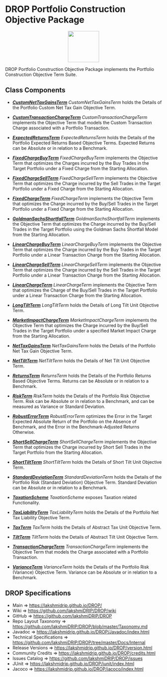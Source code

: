 # DROP Portfolio Construction Objective Package

<p align="center"><img src="https://github.com/lakshmiDRIP/DROP/blob/master/DRIP_Logo.gif?raw=true" width="100"></p>

DROP Portfolio Construction Objective Package implements the Portfolio Construction Objective Term Suite.


## Class Components

 * [***CustomNetTaxGainsTerm***](https://github.com/lakshmiDRIP/DROP/tree/master/src/main/java/org/drip/portfolioconstruction/objective/CustomNetTaxGainsTerm.java)
 <i>CustomNetTaxGainsTerm</i> holds the Details of the Portfolio Custom Net Tax Gain Objective Term.

 * [***CustomTransactionChargeTerm***](https://github.com/lakshmiDRIP/DROP/tree/master/src/main/java/org/drip/portfolioconstruction/objective/CustomTransactionChargeTerm.java)
 <i>CustomTransactionChargeTerm</i> implements the Objective Term that models the Custom Transaction Charge
 associated with a Portfolio Transaction.

 * [***ExpectedReturnsTerm***](https://github.com/lakshmiDRIP/DROP/tree/master/src/main/java/org/drip/portfolioconstruction/objective/ExpectedReturnsTerm.java)
 <i>ExpectedReturnsTerm</i> holds the Details of the Portfolio Expected Returns Based Objective Terms.
 Expected Returns can be Absolute or in relation to a Benchmark.

 * [***FixedChargeBuyTerm***](https://github.com/lakshmiDRIP/DROP/tree/master/src/main/java/org/drip/portfolioconstruction/objective/FixedChargeBuyTerm.java)
 <i>FixedChargeBuyTerm</i> implements the Objective Term that optimizes the Charges incurred by the Buy
 Trades in the Target Portfolio under a Fixed Charge from the Starting Allocation.

 * [***FixedChargeSellTerm***](https://github.com/lakshmiDRIP/DROP/tree/master/src/main/java/org/drip/portfolioconstruction/objective/FixedChargeSellTerm.java)
 <i>FixedChargeSellTerm</i> implements the Objective Term that optimizes the Charge incurred by the Sell
 Trades in the Target Portfolio under a Fixed Charge from the Starting Allocation.

 * [***FixedChargeTerm***](https://github.com/lakshmiDRIP/DROP/tree/master/src/main/java/org/drip/portfolioconstruction/objective/FixedChargeTerm.java)
 <i>FixedChargeTerm</i> implements the Objective Term that optimizes the Charge incurred by the Buy/Sell
 Trades in the Target Portfolio under a Fixed Charge from the Starting Allocation.

 * [***GoldmanSachsShortfallTerm***](https://github.com/lakshmiDRIP/DROP/tree/master/src/main/java/org/drip/portfolioconstruction/objective/GoldmanSachsShortfallTerm.java)
 <i>GoldmanSachsShortfallTerm</i> implements the Objective Term that optimizes the Charge incurred by the
 Buy/Sell Trades in the Target Portfolio using the Goldman Sachs Shortfall Model from the Starting
 Allocation.

 * [***LinearChargeBuyTerm***](https://github.com/lakshmiDRIP/DROP/tree/master/src/main/java/org/drip/portfolioconstruction/objective/LinearChargeBuyTerm.java)
 <i>LinearChargeBuyTerm</i> implements the Objective Term that optimizes the Charge incurred by the Buy
 Trades in the Target Portfolio under a Linear Transaction Charge from the Starting Allocation.

 * [***LinearChargeSellTerm***](https://github.com/lakshmiDRIP/DROP/tree/master/src/main/java/org/drip/portfolioconstruction/objective/LinearChargeSellTerm.java)
 <i>LinearChargeSellTerm</i> implements the Objective Term that optimizes the Charge incurred by the Sell
 Trades in the Target Portfolio under a Linear Transaction Charge from the Starting Allocation.

 * [***LinearChargeTerm***](https://github.com/lakshmiDRIP/DROP/tree/master/src/main/java/org/drip/portfolioconstruction/objective/LinearChargeTerm.java)
 <i>LinearChargeTerm</i> implements the Objective Term that optimizes the Charge of the Buy/Sell Trades in
 the Target Portfolio under a Linear Transaction Charge from the Starting Allocation.

 * [***LongTiltTerm***](https://github.com/lakshmiDRIP/DROP/tree/master/src/main/java/org/drip/portfolioconstruction/objective/LongTiltTerm.java)
 <i>LongTiltTerm</i> holds the Details of Long Tilt Unit Objective Term.

 * [***MarketImpactChargeTerm***](https://github.com/lakshmiDRIP/DROP/tree/master/src/main/java/org/drip/portfolioconstruction/objective/MarketImpactChargeTerm.java)
 <i>MarketImpactChargeTerm</i> implements the Objective Term that optimizes the Charge incurred by the
 Buy/Sell Trades in the Target Portfolio under a specified Market Impact Charge from the Starting Allocation.

 * [***NetTaxGainsTerm***](https://github.com/lakshmiDRIP/DROP/tree/master/src/main/java/org/drip/portfolioconstruction/objective/NetTaxGainsTerm.java)
 <i>NetTaxGainsTerm</i> holds the Details of the Portfolio Net Tax Gain Objective Term.

 * [***NetTiltTerm***](https://github.com/lakshmiDRIP/DROP/tree/master/src/main/java/org/drip/portfolioconstruction/objective/NetTiltTerm.java)
 <i>NetTiltTerm</i> holds the Details of Net Tilt Unit Objective Term.

 * [***ReturnsTerm***](https://github.com/lakshmiDRIP/DROP/tree/master/src/main/java/org/drip/portfolioconstruction/objective/ReturnsTerm.java)
 <i>ReturnsTerm</i> holds the Details of the Portfolio Returns Based Objective Terms. Returns can be Absolute
 or in relation to a Benchmark.

 * [***RiskTerm***](https://github.com/lakshmiDRIP/DROP/tree/master/src/main/java/org/drip/portfolioconstruction/objective/RiskTerm.java)
 <i>RiskTerm</i> holds the Details of the Portfolio Risk Objective Term. Risk can be Absolute or in relation
 to a Benchmark, and can be measured as Variance or Standard Deviation.

 * [***RobustErrorTerm***](https://github.com/lakshmiDRIP/DROP/tree/master/src/main/java/org/drip/portfolioconstruction/objective/RobustErrorTerm.java)
 <i>RobustErrorTerm</i> optimizes the Error in the Target Expected Absolute Return of the Portfolio on the
 Absence of Benchmark, and the Error in the Benchmark-Adjusted Returns Otherwise.

 * [***ShortSellChargeTerm***](https://github.com/lakshmiDRIP/DROP/tree/master/src/main/java/org/drip/portfolioconstruction/objective/ShortSellChargeTerm.java)
 <i>ShortSellChargeTerm</i> implements the Objective Term that optimizes the Charge incurred by Short Sell
 Trades in the Target Portfolio from the Starting Allocation.

 * [***ShortTiltTerm***](https://github.com/lakshmiDRIP/DROP/tree/master/src/main/java/org/drip/portfolioconstruction/objective/ShortTiltTerm.java)
 <i>ShortTiltTerm</i> holds the Details of Short Tilt Unit Objective Term.

 * [***StandardDeviationTerm***](https://github.com/lakshmiDRIP/DROP/tree/master/src/main/java/org/drip/portfolioconstruction/objective/StandardDeviationTerm.java)
 <i>StandardDeviationTerm</i> holds the Details of the Portfolio Risk (Standard Deviation) Objective Term.
 Standard Deviation can be Absolute or in relation to a Benchmark.

 * [***TaxationScheme***](https://github.com/lakshmiDRIP/DROP/tree/master/src/main/java/org/drip/portfolioconstruction/objective/TaxationScheme.java)
 <i>TaxationScheme</i> exposes Taxation related Functionality.

 * [***TaxLiabilityTerm***](https://github.com/lakshmiDRIP/DROP/tree/master/src/main/java/org/drip/portfolioconstruction/objective/TaxLiabilityTerm.java)
 <i>TaxLiabilityTerm</i> holds the Details of the Portfolio Net Tax Liability Objective Term.

 * [***TaxTerm***](https://github.com/lakshmiDRIP/DROP/tree/master/src/main/java/org/drip/portfolioconstruction/objective/TaxTerm.java)
 <i>TaxTerm</i> holds the Details of Abstract Tax Unit Objective Term.

 * [***TiltTerm***](https://github.com/lakshmiDRIP/DROP/tree/master/src/main/java/org/drip/portfolioconstruction/objective/TiltTerm.java)
 <i>TiltTerm</i> holds the Details of Abstract Tilt Unit Objective Term.

 * [***TransactionChargeTerm***](https://github.com/lakshmiDRIP/DROP/tree/master/src/main/java/org/drip/portfolioconstruction/objective/TransactionChargeTerm.java)
 <i>TransactionChargeTerm</i> implements the Objective Term that models the Charge associated with a
 Portfolio Transaction.

 * [***VarianceTerm***](https://github.com/lakshmiDRIP/DROP/tree/master/src/main/java/org/drip/portfolioconstruction/objective/VarianceTerm.java)
 <i>VarianceTerm</i> holds the Details of the Portfolio Risk (Variance) Objective Term. Variance can be
 Absolute or in relation to a Benchmark.


## DROP Specifications

 * Main                     => https://lakshmidrip.github.io/DROP/
 * Wiki                     => https://github.com/lakshmiDRIP/DROP/wiki
 * GitHub                   => https://github.com/lakshmiDRIP/DROP
 * Repo Layout Taxonomy     => https://github.com/lakshmiDRIP/DROP/blob/master/Taxonomy.md
 * Javadoc                  => https://lakshmidrip.github.io/DROP/Javadoc/index.html
 * Technical Specifications => https://github.com/lakshmiDRIP/DROP/tree/master/Docs/Internal
 * Release Versions         => https://lakshmidrip.github.io/DROP/version.html
 * Community Credits        => https://lakshmidrip.github.io/DROP/credits.html
 * Issues Catalog           => https://github.com/lakshmiDRIP/DROP/issues
 * JUnit                    => https://lakshmidrip.github.io/DROP/junit/index.html
 * Jacoco                   => https://lakshmidrip.github.io/DROP/jacoco/index.html
